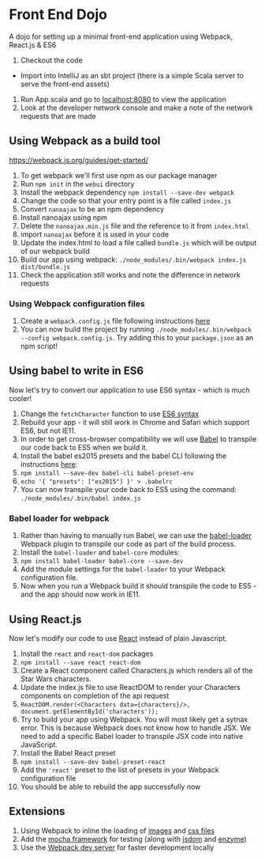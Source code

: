 # Front End Dojo
A dojo for setting up a minimal front-end application using Webpack, React.js &amp; ES6

1. Checkout the code 
  * Import into IntelliJ as an sbt project (there is a simple Scala server to serve the front-end assets)
1. Run App.scala and go to [localhost:8080](http://localhost:8080) to view the application
1. Look at the developer network console and make a note of the network requests that are made


## Using Webpack as a build tool
https://webpack.js.org/guides/get-started/

1. To get webpack we'll first use npm as our package manager
1. Run `npm init` in the `webui` directory
1. Install the webpack dependency `npm install --save-dev webpack`
1. Change the code so that your entry point is a file called `index.js`
1. Convert `nanoajax` to be an npm dependency
  1. Install nanoajax using npm
  1. Delete the `nanoajax.min.js` file and the reference to it from `index.html`
  1. import `nanoajax` before it is used in your code
1. Update the index.html to load a file called `bundle.js` which will be output of our webpack build
1. Build our app using webpack: `./node_modules/.bin/webpack index.js dist/bundle.js`
1. Check the application still works and note the difference in network requests

### Using Webpack configuration files

1. Create a `webpack.config.js` file following instructions [here](https://webpack.js.org/guides/get-started/#using-webpack-with-a-config)
1. You can now build the project by running `./node_modules/.bin/webpack --config webpack.config.js`. Try adding this to your `package.json` as an npm script!


## Using babel to write in ES6

Now let's try to convert our application to use ES6 syntax - which is much cooler!

1. Change the `fetchCharacter` function to use [ES6 syntax](http://es6-features.org/)
1. Rebuild your app - it will still work in Chrome and Safari which support ES6, but not IE11.
1. In order to get cross-browser compatibility we will use [Babel](https://babeljs.io/) to transpile our code back to ES5 when we build it.
1. Install the babel es2015 presets and the babel CLI following the instructions [here](http://babeljs.io/docs/plugins/preset-es2015/):
 1. `npm install --save-dev babel-cli babel-preset-env`
 1. `echo '{ "presets": ["es2015"] }' > .babelrc`
1. You can now transpile your code back to ES5 using the command: `./node_modules/.bin/babel index.js`

### Babel loader for webpack

1. Rather than having to manually run Babel, we can use the [babel-loader](https://github.com/babel/babel-loader) Webpack plugin to transpile our code as part of the build process.
1. Install the `babel-loader` and `babel-core` modules:
 1. `npm install babel-loader babel-core --save-dev`
1. Add the module settings for the `babel-loader` to your Webpack configuration file.
1. Now when you run a Webpack build it should transpile the code to ES5 - and the app should now work in IE11.


## Using React.js

Now let's modify our code to use [React](https://facebook.github.io/react/) instead of plain Javascript.

1. Install the `react` and `react-dom` packages
 1. `npm install --save react react-dom`
1. Create a React component called Characters.js which renders all of the Star Wars characters.
1. Update the index.js file to use ReactDOM to render your Characters components on completion of the api request
 1. `ReactDOM.render(<Characters data={characters}/>, document.getElementById('characters'));`
1. Try to build your app using Webpack. You will most likely get a sytnax error. This is because Webpack does not know how to handle JSX. We need to add a specific Babel loader to transpile JSX code into native JavaScript.
1. Install the Babel React preset
 1. `npm install --save-dev babel-preset-react`
 1. Add the `'react'` preset to the list of presets in your Webpack configuration file
1. You should be able to rebuild the app successfully now



## Extensions

1. Using Webpack to inline the loading of [images](https://www.davidmeents.com/blog/how-to-set-up-webpack-image-loader/) and [css files](https://github.com/webpack-contrib/css-loader)
1. Add the [mocha framework](https://mochajs.org/) for testing (along with [jsdom](https://github.com/tmpvar/jsdom) and [enzyme](https://github.com/airbnb/enzyme))
1. Use the [Webpack dev server](https://webpack.github.io/docs/webpack-dev-server.html) for faster development locally




